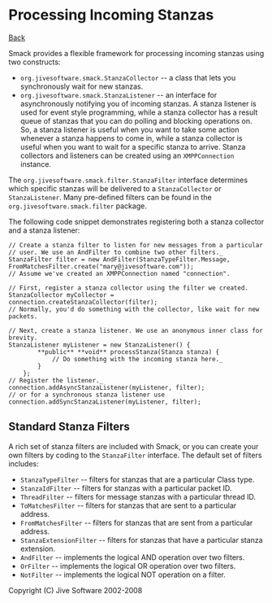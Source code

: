 Processing Incoming Stanzas
===========================

[Back](index.md)

Smack provides a flexible framework for processing incoming stanzas using two
constructs:

  * `org.jivesoftware.smack.StanzaCollector` -- a class that lets you synchronously wait for new stanzas.
  * `org.jivesoftware.smack.StanzaListener` -- an interface for asynchronously notifying you of incoming stanzas.  A stanza listener is used for event style programming, while a stanza collector has a result queue of stanzas that you can do polling and blocking operations on. So, a stanza listener is useful when you want to take some action whenever a stanza happens to come in, while a stanza collector is useful when you want to wait for a specific stanza to arrive. Stanza collectors and listeners can be created using an `XMPPConnection` instance.

The `org.jivesoftware.smack.filter.StanzaFilter` interface determines which
specific stanzas will be delivered to a `StanzaCollector` or `StanzaListener`.
Many pre-defined filters can be found in the `org.jivesoftware.smack.filter`
package.

The following code snippet demonstrates registering both a stanza collector
and a stanza listener:

```
// Create a stanza filter to listen for new messages from a particular
// user. We use an AndFilter to combine two other filters._
StanzaFilter filter = new AndFilter(StanzaTypeFilter.Message, FromMatchesFilter.create("mary@jivesoftware.com"));
// Assume we've created an XMPPConnection named "connection".

// First, register a stanza collector using the filter we created.
StanzaCollector myCollector = connection.createStanzaCollector(filter);
// Normally, you'd do something with the collector, like wait for new packets.

// Next, create a stanza listener. We use an anonymous inner class for brevity.
StanzaListener myListener = new StanzaListener() {
		**public** **void** processStanza(Stanza stanza) {
			// Do something with the incoming stanza here._
		}
	};
// Register the listener._
connection.addAsyncStanzaListener(myListener, filter);
// or for a synchronous stanza listener use
connection.addSyncStanzaListener(myListener, filter);
```

Standard Stanza Filters
-----------------------

A rich set of stanza filters are included with Smack, or you can create your
own filters by coding to the `StanzaFilter` interface. The default set of
filters includes:

  * `StanzaTypeFilter` -- filters for stanzas that are a particular Class type.
  * `StanzaIdFilter` -- filters for stanzas with a particular packet ID.
  * `ThreadFilter` -- filters for message stanzas with a particular thread ID.
  * `ToMatchesFilter` -- filters for stanzas that are sent to a particular address.
  * `FromMatchesFilter` -- filters for stanzas that are sent from a particular address.
  * `StanzaExtensionFilter` -- filters for stanzas that have a particular stanza extension.
  * `AndFilter` -- implements the logical AND operation over two filters.
  * `OrFilter` -- implements the logical OR operation over two filters.
  * `NotFilter` -- implements the logical NOT operation on a filter.

Copyright (C) Jive Software 2002-2008
